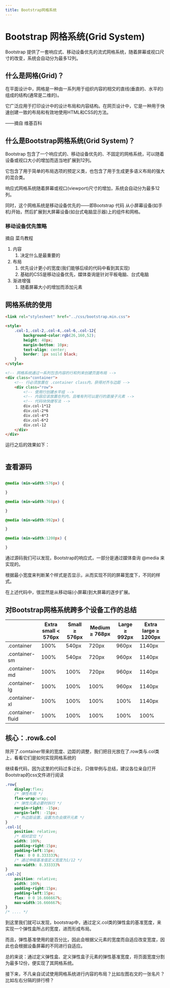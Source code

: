 ```yaml
---
title: Bootstrap网格系统
---
```



# Bootstrap 网格系统(Grid System)



Bootstrap 提供了一套响应式、移动设备优先的流式网格系统，随着屏幕或视口尺寸的改变，系统会自动分为最多12列。



## 什么是网格(Grid)？

在平面设计中，网格是一种由一系列用于组织内容的相交的直线(垂直的、水平的)组成的结构(通常是二维的)。

它广泛应用于打印设计中的设计布局和内容结构。在网页设计中，它是一种用于快速创建一致的布局和有效地使用HTML和CSS的方法。

——摘自 维基百科



## 什么是Bootstrap网格系统(Grid System)？

Bootstrap 包含了一个响应式的、移动设备优先的、不固定的网格系统，可以随着设备或视口大小的增加而适当地扩展到12列。

它包含了用于简单的布局选项的预定义类，也包含了用于生成更多语义布局的强大的混合类。

响应式网格系统随着屏幕或视口(viewport)尺寸的增加，系统会自动分为最多12列。

同时，这个网格系统是移动设备优先的——即Bootstrap 代码 从小屏幕设备(如手机)开始，然后扩展到大屏幕设备(如台式电脑显示器)上的组件和网格。

### 移动设备优先策略

摘自 菜鸟教程

1. 内容
   1. 决定什么是最重要的
2. 布局
   1. 优先设计更小的宽度(我们能够后续的代码中看到其实现)
   2. 基础的CSS是移动设备优先，媒体查询是针对平板电脑、台式电脑
3. 渐进增强
   1. 随着屏幕大小的增加而添加元素

## 网格系统的使用

```html
<link rel="stylesheet" href="../css/bootstrap.min.css">

<style>
    .col-1,.col-2,.col-4,.col-6,.col-12{
        background-color:rgb(26,160,52);
        height: 40px;
        margin-bottom: 10px;
        text-align: center;
        border: 1px soild black;
    }
</style>

<!-- 网格系统通过一系列包含内容的行和列来创建页面布局 -->
<div class="container">
	<!-- 行必须放置在 .container class内，获得对齐与边距 -->
    <div class="row">
        <!-- 使用行创建水平组 -->
        <!-- 内容应该放置在列内，且唯有列可以是行的直接子元素 -->
        <!-- 代码块快捷写法 -->
        div.col-1*12
        div.col-2*6
        div.col-4*3
        div.col-6*2
        div.col-12
    </div>
</div>
```

运行之后的效果如下：

<img :src="$withBase('/assets/img/Bootstrap/BootstrapGridSystem1.jpg')">


## 查看源码

```CSS

@media (min-width:576px) {

}

@media (min-width:768px) {

}

@media (min-width:992px) {

}

@media (min-width:1200px) {

}

```

通过源码我们可以发现，Bootstrap的响应式，一部分是通过媒体查询 @media 来实现的。

根据最小宽度来判断某个样式是否显示，从而实现不同的屏幕宽度下，不同的样式。

在上述代码中，很显然是从移动端(小屏幕)到大屏幕的逐步扩展。

## 对Bootstrap网格系统跨多个设备工作的总结

|                  | Extra small < 576px | Small ≥ 576px | Medium ≥ 768px | Large ≥ 992px | Extra large ≥ 1200px |
| ---------------- | ------------------- | ------------- | -------------- | ------------- | -------------------- |
| .container       | 100%                | 540px         | 720px          | 960px         | 1140px               |
| .container-sm    | 100%                | 540px         | 720px          | 960px         | 1140px               |
| .container-md    | 100%                | 100%          | 720px          | 960px         | 1140px               |
| .container-lg    | 100%                | 100%          | 100%           | 960px         | 1140px               |
| .container-xl    | 100%                | 100%          | 100%           | 100%          | 1140px               |
| .container-fluid | 100%                | 100%          | 100%           | 100%          | 100%                 |

## 核心：.row&.col

除开了.comtainer带来的宽度、边距的调整，我们把目光放在了.row类与.col类上，看看它们是如何实现网格系统的

继续看代码，因为这里的代码过多过长，只做举例与总结，建议各位亲自打开Bootstrap的css文件进行阅读

```css
.row{
	display:flex;
    /* 弹性布局 */
	flex-wrap:wrap;
    /* 弹性元素必要时拆行 */
	margin-right: -15px;
	margin-left: -15px;
    /* 外边距设置，设置为负会撑开元素 */
}
.col-1{
    position: relative;
    /* 相对定位 */
    width: 100%;
    padding-right:15px;
    padding-left:15px;
    flex: 0 0 8.333333%;
    /* 通过伸缩基准值定义宽度为1/12 */
    max-width: 8.333333%
}
.col-2{
    position: relative;
    width: 100%;
    padding-right:15px;
    padding-left:15px;
    flex: 0 0 16.666667%;
    max-width:16.666667%;
}
/* .... */
```

到这里我们就可以发现，bootstrap中，通过定义.col类的弹性盒的基准宽度，来实现一个弹性盒所占的宽度，进而形成布局。

而且，弹性基准使用的是百分比，因此会根据父元素的宽度而自适应改变宽度，因此也会根据设备屏幕的不同进行自适应。

总的来说：通过定义弹性盒、定义弹性盒子元素的弹性基准宽度，将页面宽度分割为最多12份，便实现了其网格系统。

接下来，不凡亲自试试使用网格系统进行内容的布局？比如左图右文的一张名片？比如左右分隔的排行榜？
